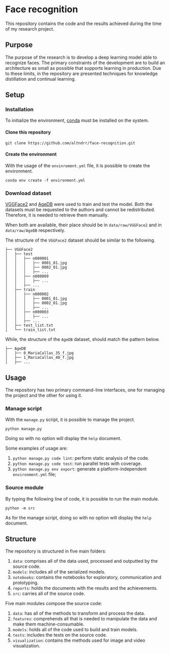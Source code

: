 # Face recognition

This repository contains the code and the results achieved during the time of my research project.

## Purpose

The purpose of the research is to develop a deep learning model able to recognize faces. The primary constraints of the
development are to build an architecture as small as possible that supports learning in production. Due to these
limits, in the repository are presented techniques for knowledge distillation and continual learning.

## Setup

### Installation

To initialize the environment, [conda](https://www.anaconda.com/products/individual#download-section) must be installed
on the system.

#### Clone this repository

```
git clone https://github.com/altndrr/face-recognition.git
```

#### Create the environment

With the usage of the `envinroment.yml` file, it is possible to create the environment.
```
conda env create -f environment.yml
```

### Download dataset

[VGGFace2](http://www.robots.ox.ac.uk/~vgg/data/vgg_face2/) and [AgeDB](https://ibug.doc.ic.ac.uk/resources/agedb/) were
used to train and test the model. Both the datasets must be requested to the authors and cannot be redistributed.
Therefore, it is needed to retrieve them manually.

When both are available, their place should be in `data/raw/VGGFace2` and in `data/raw/AgeDB` respectively.

The structure of the `VGGFace2` dataset should be similar to the following.

```
├── VGGFace2
│   ├── test
│   │   ├── n000001
│   │   │   ├── 0001_01.jpg
│   │   │   ├── 0002_01.jpg
│   │   │   ├── ...
│   │   ├── n000009
│   │   │   ├── ...
│   │   ├── ...
│   ├── train
│   │   ├── n000002
│   │   │   ├── 0001_01.jpg
│   │   │   ├── 0002_01.jpg
│   │   │   ├── ...
│   │   ├── n000003
│   │   │   ├── ...
│   │   ├── ...
│   ├── test_list.txt
│   └── train_list.txt
```

While, the structure of the `AgeDB` dataset, should match the pattern below.
```
├── AgeDB
│   ├── 0_MariaCallas_35_f.jpg
│   ├── 1_MariaCallas_40_f.jpg
│   ├── ...
```

## Usage

The repository has two primary command-line interfaces, one for managing the project and the other for using it.

### Manage script

With the `manage.py` script, it is possible to manage the project.
```
python manage.py
```
Doing so with no option will display the `help` document.

Some examples of usage are:
1. `python manage.py code lint`: perform static analysis of the code.
2. `python manage.py code test`: run parallel tests with coverage.
3. `python manage.py env export`: generate a platform-independent `environment.yml` file;

### Source module

By typing the following line of code, it is possible to run the main module.
```
python -m src
```
As for the manage script, doing so with no option will display the `help` document.

## Structure

The repository is structured in five main folders:
1. `data`: comprises all of the data used, processed and outputted by the source code. 
2. `models`: includes all of the serialized models. 
3. `notebooks`: contains the notebooks for exploratory, communication and prototyping. 
4. `reports`: holds the documents with the results and the achievements.
5. `src`: carries all of the source code.

Five main modules compose the source code:
1. `data`: has all of the methods to transform and process the data.
2. `features`: comprehends all that is needed to manipulate the data and make them machine-consumable.
3. `models`: holds all of the code used to build and train models.
4. `tests`: includes the tests on the source code.
5. `visualization`: contains the methods used for image and video visualization.
